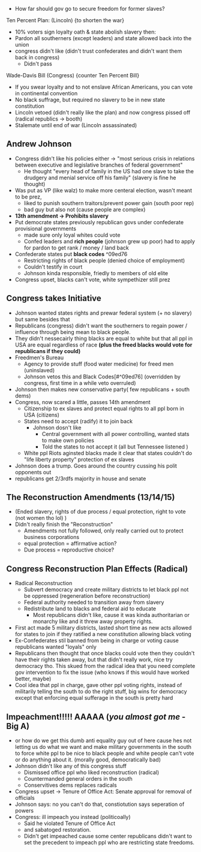 
- How far should gov go to secure freedom for former slaves?

Ten Percent Plan: (Lincoln) {to shorten the war} 
- 10% voters sign loyalty oath & state abolish slavery then:
- Pardon all southerners (except leaders) and state allowed back into the union
- congress didn't like (didn't trust confederates and didn't want them back in congress)
	- Didn't pass

Wade-Davis Bill (Congress) {counter Ten Percent Bill} 
- If you swear loyalty and to not enslave African Americans, you can vote in continental convention 
- No black suffrage, but required no slavery to be in new state constitution
- Lincoln vetoed (didn't really like the plan) and now congress pissed off (radical republics -> booth)
- Stalemate until end of war (Lincoln assassinated)
## Andrew Johnson
- Congress didn't like his policies either -> "most serious crisis in relations between executive and legislative branches of federal government"
	- He thought "every head of family in the US had one slave to take the drudgery and menial service off his family" (slavery is fine he thought)
- Was put as VP (like walz) to make more centeral election, wasn't meant to be prez, 
	- liked to punish southern traitors/prevent power gain (south poor rep)
	- bad guy but also not (cause people are complex)
- **13th amendment -> Prohibits slavery**
- Put democrate states previously republican govs under confederate provisional governments 
	- made sure only loyal whites could vote
	- Confed leaders and **rich people** (johnson grew up poor) had to apply for pardon to get rank / money / land back
- Confederate states put **black codes** ^09ed76
	- Restricting rights of black people (denied choice of employment)
	- Couldn't testify in court
	- Johnson kinda responsible, friedly to members of old elite
- Congress upset, blacks can't vote, white sympethizer still prez 
## Congress takes Initiative
- Johnson wanted states rights and prewar federal system (+ no slavery) but same besides that
- Republicans (congress) didn't want the southerners to regain power / influence through being mean to black people.
- They didn't nessecairly thing blacks are equal to white but that all ppl in USA are equal regardless of race **(plus the freed blacks would vote for republicans if they could)**
- Freedmen's Bureau
	- Agency to provide stuff (food water medicine) for freed men (uninslaved) 
	- Johnson vetos this and Black Codes[#^09ed76] (overridden by congress, first time in a while veto overruled)
- Johnson then makes new conservative party( few republicans + south dems)
- Congress, now scared a little, passes 14th amendment
	- Citizenship to ex slaves and protect equal rights to all ppl born in USA (citizens)
	- States need to accept (radify) it to join back
		- Johnson dosn't like 
			- Central government with all power controlling, wanted stats to make own policies
			- Told the states to not accept it (all but Tennessee listened )
	- White ppl Riots aginsted blacks made it clear that states couldn't do "life liberty property" protection of ex slaves
- Johnson does a trump. Goes around the country cussing his polit opponents out 
- republicans get 2/3rdfs majority in house and senate 

## The Reconstruction Amendments (13/14/15)
- (Ended slavery, rights of due process / equal protection, right to vote (not women tho lol) )
- Didn't really finish the "Reconstruction"
	-  Amendments not fully followed, only really carried out to protect business corporations
	- equal protection = affirmative action?
	- Due process = reproductive choice?

## Congress Reconstruction Plan Effects (Radical)
- Radical Reconstruction
	- Subvert democracy and create military districts to let black ppl not be oppressed (regeneration before reconstruction)
	- Federal authority needed to transition away from slavery
	- Redistribute land to blacks and federal aid to educate 
		- Most republicans didn't like, cause it was kinda authoritarian or monarchy like and it threw away property rights.
- First act made 5 military districts, lasted short time as new acts allowed for states to join if they ratified a new constitution allowing black voting
- Ex-Confederates stil banned from being in charge or voting  cause republicans wanted "loyals" only
- Republicans then thought that once blacks could vote then they couldn't have their rights taken away, but that didn't really work, nice try democracy tho. This skued from the radical idea that you need complete gov intervention to fix the issue (who knows if this would have worked better, maybe)
- Cool idea that ppl in charge, gave other ppl voting rights, instead of militarily telling the south to do the right stuff, big wins for democracy except that enforcing equal sufferage in the south is pretty hard

## Impeachment!!!!! AAAAA  (*you almost got me* - Big A)
- or how do we get this dumb anti equality guy out of here cause hes not letting us do what we want and make military governments in the south to force white ppl to be nice to black people and white people can't vote or do anything about it. (morally good, democratically bad)
- Johnson didn't like any of this congress stuff
	- Dismissed office ppl who liked reconstruction (radical)
	- Countermanded general orders in the south
	- Conservitives dems replaces radicals
- Congress upset -> Tenure of Office Act: Senate approval for removal of officials
- Johnson says: no you can't do that, constiotution says seperation of powers
- Congress: ill impeach you instead (politicoally)
	- Said he violated Tenure of Office Act
	- and sabatoged restoration.
	- Didn't get impeached cause some center republicans didn't want to set the precedent to impeach ppl who are restricting state freedoms.



